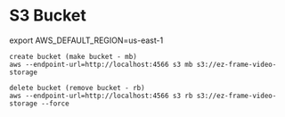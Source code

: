 # S3 Bucket

export AWS_DEFAULT_REGION=us-east-1

```
create bucket (make bucket - mb)
aws --endpoint-url=http://localhost:4566 s3 mb s3://ez-frame-video-storage

```

```
delete bucket (remove bucket - rb)
aws --endpoint-url=http://localhost:4566 s3 rb s3://ez-frame-video-storage --force

```


